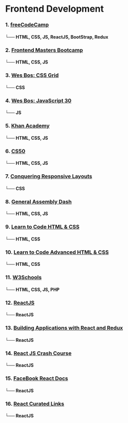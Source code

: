 # Frontend Development

### 1. [freeCodeCamp](https://www.freecodecamp.org/)
#### └── HTML, CSS, JS, ReactJS, BootStrap, Redux

### 2. [Frontend Masters Bootcamp](https://frontendmasters.com/bootcamp/)
#### └── HTML, CSS, JS

### 3. [Wes Bos: CSS Grid](https://cssgrid.io/friend/FRONTENDMENTOR)
#### └── CSS

### 4. [Wes Bos: JavaScript 30](https://javascript30.com/friend/FRONTENDMENTOR)
#### └── JS

### 5. [Khan Academy](https://www.khanacademy.org/computing)
#### └── HTML, CSS, JS

### 6. [CS50](https://www.edx.org/course/cs50s-introduction-computer-science-harvardx-cs50x)
#### └── HTML, CSS, JS

### 7. [Conquering Responsive Layouts](https://courses.kevinpowell.co/conquering-responsive-layouts)
#### └── CSS

### 8. [General Assembly Dash](https://dash.generalassemb.ly/)
#### └── HTML, CSS, JS

### 9. [Learn to Code HTML & CSS](https://learn.shayhowe.com/html-css/)
#### └── HTML, CSS

### 10. [Learn to Code Advanced HTML & CSS](https://learn.shayhowe.com/advanced-html-css/)
#### └── HTML, CSS

### 11. [W3Schools](https://www.w3schools.com/)
#### └── HTML, CSS, JS, PHP

### 12. [ReactJS](https://reactjs.org/docs/getting-started.html)
#### └── ReactJS

### 13. [Building Applications with React and Redux](https://www.pluralsight.com/courses/react-redux-react-router-es6?clickid=yyTxKxVWVxyLWyYwUx0Mo3QHUkBT0VTBq27UVc0&irgwc=1&mpid=1193463&aid=7010a000001xAKZAA2&utm_medium=digital_affiliate&utm_campaign=1193463&utm_source=impactradius)
#### └── ReactJS

### 14. [React JS Crash Course](https://youtu.be/sBws8MSXN7A)
#### └── ReactJS

### 15. [FaceBook React Docs](https://reactjs.org/docs/hello-world.html)
#### └── ReactJS

### 16. [React Curated Links](https://github.com/markerikson/react-redux-links)
#### └── ReactJS
